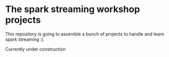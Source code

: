 <h1>The spark streaming workshop projects</h1>
<p>This repository is going to assemble a bunch of projects to handle and learn spark streaming :).</p>
<p>Currently under construction</p>